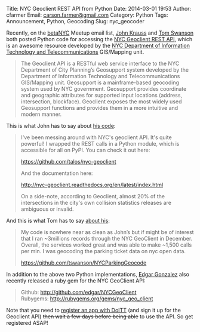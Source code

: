 Title: NYC Geoclient REST API from Python
Date: 2014-03-01 19:53
Author: cfarmer
Email: carson.farmer@gmail.com
Category: Python
Tags: Announcement, Python, Geocoding
Slug: nyc_geocoder

Recently, on the [betaNYC][] Meetup email list, [John Krauss][krauss] and 
[Tom Swanson][swanson] both posted Python code for accessing the [NYC Geoclient 
REST API][rest], which is an awesome resource developed by the [NYC Department 
of Information Technology and Telecommunications][doit] GIS/Mapping unit.

> The Geoclient API is a RESTful web service interface to the NYC Department of City Planning’s Geosupport system developed 
> by the Department of Information Technology and Telecommunications GIS/Mapping unit. Geosupport is a mainframe-based 
> geocoding system used by NYC government. Geosupport provides coordinate and geographic attributes for supported input 
> locations (address, intersection, blockface). Geoclient exposes the most widely used Geosupport functions and provides them 
> in a more intuitive and modern manner.

This is what John has to say about [his code](https://github.com/talos/nyc-geoclient):

> I've been messing around with NYC's geoclient API.  It's quite powerful!  I wrapped the REST calls in a Python module, 
> which is accessible for all on PyPI.  You can check it out here:
> 
> https://github.com/talos/nyc-geoclient
>
>  And the documentation here:
>
> http://nyc-geoclient.readthedocs.org/en/latest/index.html
>
> On a side-note, according to Geoclient, almost 20% of the intersections in the city's own collision statistics releases are 
> ambiguous or invalid.

And this is what Tom has to say [about his](https://github.com/tswanson/NYCParkingGeocode):

> My code is nowhere near as clean as John’s but if might be of interest that I ran ~3millions records through the NYC 
> GeoClient in December.  Overall, the services worked great and was able to make ~1,500 calls per min.  I was geocoding 
> the parking ticket data on nyc open data.
> 
> https://github.com/tswanson/NYCParkingGeocode

In addition to the above two Python implementations, [Edgar Gonzalez][edgar-home] also recently released a ruby gem for the NYC GeoClient API:

> Github: http://github.com/edgar/NYCGeoClient  
> Rubygems: http://rubygems.org/gems/nyc_geo_client

Note that you need to [register an app with DoITT][developer] (and sign it up 
for the Geoclient API) <s>then wait a few days before being able</s> to use the API.
So get registered ASAP!

[betaNYC]: http://www.meetup.com/betanyc/
[krauss]: http://blog.accursedware.com/
[swanson]: http://29degreesnorth.blogspot.com/
[rest]: http://developer.cityofnewyork.us/api/geoclient-api-beta
[doit]: http://www.nyc.gov/html/doitt/html/home/home.shtml
[developer]: http://developer.cityofnewyork.us/
[edgar-home]: http://gonzalez.io

